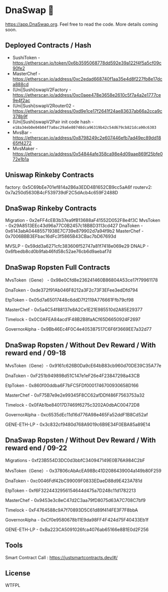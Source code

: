 # DnaSwap 🍣

https://app.DnaSwap.org. Feel free to read the code. More details coming soon.

## Deployed Contracts / Hash

- SushiToken - https://etherscan.io/token/0x6b3595068778dd592e39a122f4f5a5cf09c90fe2
- MasterChef - https://etherscan.io/address/0xc2edad668740f1aa35e4d8f227fb8e17dca888cd
- (Uni|Sushi)swapV2Factory - https://etherscan.io/address/0xc0aee478e3658e2610c5f7a4a2e1777ce9e4f2ac
- (Uni|Sushi)swapV2Router02 - https://etherscan.io/address/0xd9e1ce17f2641f24ae83637ab66a2cca9c378b9f
- (Uni|Sushi)swapV2Pair init code hash - `e18a34eb0e04b04f7a0ac29a6e80748dca96319b42c54d679cb821dca90c6303`
- MvsBar - https://etherscan.io/address/0x8798249c2e607446efb7ad49ec89dd1865ff4272
- MvsMaker - https://etherscan.io/address/0x54844afe358ca98e4d09aae869f25bfe072e1b1a

## Uniswap Rinkeby Contracts
factory: 0x5C69bEe701ef814a2B6a3EDD4B1652CB9cc5aA6f
routerv2: 0x7a250d5630B4cF539739dF2C5dAcb4c659F2488D



## DnaSwap Rinkeby Contracts

Migration -  0x2eFF4cEB3b37ea9fB13688aF41552D052F8e4f3C
MvsToken - 0x29A8513EEc43d96a77C0B2457c18B8D3113cd427
DnaToken - 0x6143abA04485571938E7C739e879902d7a94f9b2
MasterChef - 0x7006BBB3EFbac16dFc3f5865B43CBac7bD67693d

MVSLP - 0x59dd3a6271cfc383606f52747a81f7418e069e29
DNALP - 0x6fbedb8cd0b9fab46fd58c52ae76cb6d9aebaf7d


## DnaSwap Ropsten Full Contracts


MvsToken（Gene） - 0x98e0Cfd8e236241460B86804A53ce17f79961178

DnaToken - 0xde372f91Ab046F8212a3F2c73F3EFee3edDfd794

EtpToken - 0x05d7a65017448c6ddD7f2119A776661Ffb79cf98

MasterChef - 0x5a4C54f88137e8A2Ce1E21E985510d2A85E29377

Timelock - 0x0C0AFEA84acd1F48B2B8faACf65D6650924F2697

GovernorAlpha - 0x9Bb46Ec4F0C4e405387517C6F6f3669EE7a32d77

## DnaSwap Ropsten / Without Dev Reward / With reward end / 09-18

MvsToken（Gene）- 0x9161c626B0Da9cE64bB83cb960d70DE39C35A77e

DnaToken - 0xF251b949898d51C147e1eF26e4F23847298a43CB

EtpToken - 0x860f00ddba6F7bFC5FDf0001746700930658D166

MasterChef - 0xF75B7e9e2e99345F8CC62afDDf486F7563753a32

Timelock - 0x0FAb1be84017D7469f6275c3202A0dbAC00472D8

GovernorAlpha - 0xc6535dEc11d16d776A98e465Fa52ddF1B8Cd52af

GENE-ETH-LP - 0x3c832cf9480d768A9019c6B9E34F0EBA85a89E14

## DnaSwap Ropsten / Without Dev Reward / With reward end / 09-22

Migrations - 0xf23B554D3DC0d3bbfC340947149E0B76A984C2bF

MvsToken（Gene）- 0x37806cAbAcEA98Bc41D2086439004a149b80F259

DnaToken - 0xc0046Fdf42bC99009F0833EDaeD88d9E423A781d

EtpToken - 0xf6F3224432956154644d475a7D248c11d1782213

MasterChef - 0x9453e3c8eC47d2C3aa79fD8075d63A7C708C7bf9

Timelock - 0xF4764588c9A7f70893D5C61d89f414FE3F7F8bbA

GovernorAlpha - 0xCf0e9580678b11E9da98FF4F424d75F40433Eb1f

GENE-ETH-LP - 0xBa223CA5091026fca4076ab65166e8B1E0d2F256

## Tools
Smart Contract Call : https://justsmartcontracts.dev/#/


## License

WTFPL
